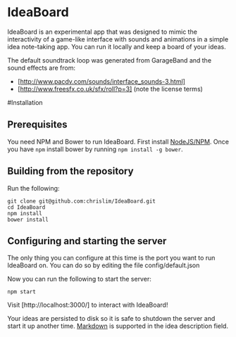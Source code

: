 IdeaBoard
==============
IdeaBoard is an experimental app that was designed to mimic the interactivity of a game-like interface with sounds and animations in a simple idea note-taking app.
You can run it locally and keep a board of your ideas.

The default soundtrack loop was generated from GarageBand and the sound effects are from:
* [http://www.pacdv.com/sounds/interface_sounds-3.html]
* [http://www.freesfx.co.uk/sfx/roll?p=3] (note the license terms)

#Installation

## Prerequisites

You need NPM and Bower to run IdeaBoard.
First install [NodeJS/NPM](http://nodejs.org/download/).  Once you have `npm` install bower by running `npm install -g bower`.

## Building from the repository 

Run the following:

```
git clone git@github.com:chrislim/IdeaBoard.git
cd IdeaBoard 
npm install
bower install
```

## Configuring and starting the server

The only thing you can configure at this time is the port you want to run IdeaBoard on.
You can do so by editing the file config/default.json

Now you can run the following to start the server:
```
npm start
```

Visit [http://localhost:3000/] to interact with IdeaBoard!

Your ideas are persisted to disk so it is safe to shutdown the server and start it up another time.
[Markdown](https://github.com/coreyti/showdown) is supported in the idea description field.

